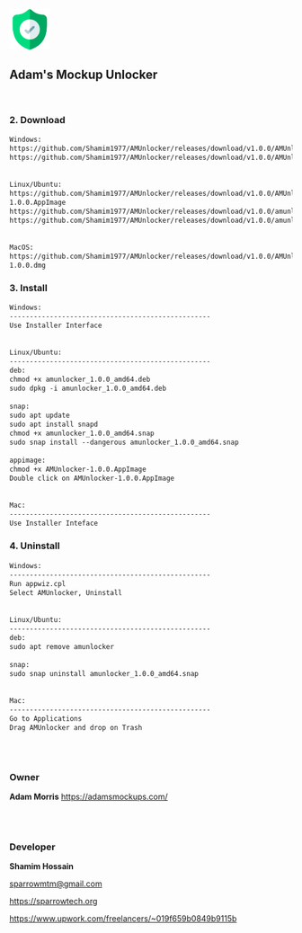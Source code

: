 <img src="appicon.png" alt="Adam's Mockup Unlocker" width="72">

## Adam's Mockup Unlocker

<br>


### 2. Download

```
Windows:
https://github.com/Shamim1977/AMUnlocker/releases/download/v1.0.0/AMUnlocker.1.0.0.msi
https://github.com/Shamim1977/AMUnlocker/releases/download/v1.0.0/AMUnlocker.Setup.1.0.0.exe


Linux/Ubuntu:
https://github.com/Shamim1977/AMUnlocker/releases/download/v1.0.0/AMUnlocker-1.0.0.AppImage
https://github.com/Shamim1977/AMUnlocker/releases/download/v1.0.0/amunlocker_1.0.0_amd64.deb
https://github.com/Shamim1977/AMUnlocker/releases/download/v1.0.0/amunlocker_1.0.0_amd64.snap


MacOS:
https://github.com/Shamim1977/AMUnlocker/releases/download/v1.0.0/AMUnlocker-1.0.0.dmg

```


### 3. Install

```
Windows:
--------------------------------------------------
Use Installer Interface


Linux/Ubuntu:
--------------------------------------------------
deb:
chmod +x amunlocker_1.0.0_amd64.deb
sudo dpkg -i amunlocker_1.0.0_amd64.deb

snap:
sudo apt update
sudo apt install snapd
chmod +x amunlocker_1.0.0_amd64.snap
sudo snap install --dangerous amunlocker_1.0.0_amd64.snap

appimage:
chmod +x AMUnlocker-1.0.0.AppImage
Double click on AMUnlocker-1.0.0.AppImage


Mac:
--------------------------------------------------
Use Installer Inteface
```

### 4. Uninstall

```
Windows: 
--------------------------------------------------
Run appwiz.cpl
Select AMUnlocker, Uninstall


Linux/Ubuntu:
--------------------------------------------------
deb:
sudo apt remove amunlocker

snap:
sudo snap uninstall amunlocker_1.0.0_amd64.snap


Mac:
--------------------------------------------------
Go to Applications
Drag AMUnlocker and drop on Trash
```



<br>
<br>


### Owner
<strong>Adam Morris</strong>
https://adamsmockups.com/


<br>
<br>


### Developer

<strong>Shamim Hossain</strong>

<sparrowmtm@gmail.com>

<https://sparrowtech.org>

<https://www.upwork.com/freelancers/~019f659b0849b9115b>